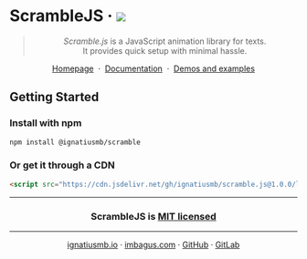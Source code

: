 # ScrambleJS &middot; [![](https://data.jsdelivr.com/v1/package/gh/ignatiusmb/scramble.js/badge?style=rounded)](https://www.jsdelivr.com/package/gh/ignatiusmb/scramble.js)

<blockquote align=center>
  <em>Scramble.js</em> is a JavaScript animation library for texts.<br>
  It provides quick setup with minimal hassle.
</blockquote>

<p align=center>
  <a href="https://scramble.js.org">Homepage</a>
  &nbsp;&middot;&nbsp;
  <a href="https://scramble.js.org/documentation">Documentation</a>
  &nbsp;&middot;&nbsp;
  <a href="https://scramble.js.org/demos">Demos and examples</a>
</p>

## Getting Started

### Install with npm

```bash
npm install @ignatiusmb/scramble
```

### Or get it through a CDN

```html
<script src="https://cdn.jsdelivr.net/gh/ignatiusmb/scramble.js@1.0.0/lib/scramble.min.js"></script>
```

---

<h3 align="center">
ScrambleJS is <a href=LICENSE>MIT licensed</a>
</h3>

---

<p align="center">
  <a href="https://ignatiusmb.github.io">ignatiusmb.io</a>
  &middot;
  <a href="https://www.imbagus.com">imbagus.com</a>
  &middot;
  <a href="https://github.com/ignatiusmb">GitHub</a>
  &middot;
  <a href="https://gitlab.com/ignatiusmb">GitLab</a>
</p>
